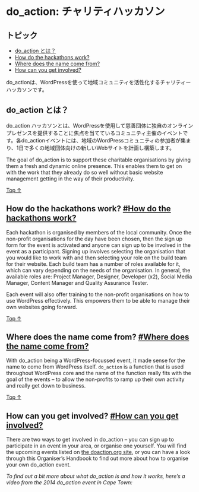 <!--
# do_action: Charity Hackathon
-->
# do_action: チャリティハッカソン

<!--
## Topics
-->
## トピック

*   [do_action とは？](#what-is-do_action)
*   [How do the hackathons work?](#how-do-the-hackathons-work)
*   [Where does the name come from?](#where-does-the-name-come-from)
*   [How can you get involved?](#how-can-you-get-involved)

<!--
**do_action is a charity hackathon that uses WordPress to uplift local communities.**
-->
do_actionは、WordPressを使って地域コミュニティを活性化するチャリティーハッカソンです。

<!--
## What is do_action? [#What is do_action?](#what-is-do_action)
-->
## do_action とは？

<!--
do\_action hackathons are community-organised events that are focussed on using WordPress to give deserving charitable organisations their own online presence. Each do\_action event includes participants from the local WordPress community coming together to plan and build brand new websites for a number of local organisations in one day.
-->
do\_action ハッカソンとは、WordPressを使用して慈善団体に独自のオンラインプレゼンスを提供することに焦点を当てているコミュニティ主催のイベントです。各do\_actionイベントには、地域のWordPressコミュニティの参加者が集まり、1日で多くの地域団体向けの新しいWebサイトを計画し構築します。

The goal of do_action is to support these charitable organisations by giving them a fresh and dynamic online presence. This enables them to get on with the work that they already do so well without basic website management getting in the way of their productivity.

[Top ↑](#top)

## How do the hackathons work? [#How do the hackathons work?](#how-do-the-hackathons-work)

Each hackathon is organised by members of the local community. Once the non-profit organisations for the day have been chosen, then the sign up form for the event is activated and anyone can sign up to be involved in the event as a participant. Signing up involves selecting the organisation that you would like to work with and then selecting your role on the build team for their website. Each build team has a number of roles available for it, which can vary depending on the needs of the organisation. In general, the available roles are: Project Manager, Designer, Developer (x2), Social Media Manager, Content Manager and Quality Assurance Tester.

Each event will also offer training to the non-profit organisations on how to use WordPress effectively. This empowers them to be able to manage their own websites going forward.

[Top ↑](#top)

## Where does the name come from? [#Where does the name come from?](#where-does-the-name-come-from)

With do_action being a WordPress-focussed event, it made sense for the name to come from WordPress itself. `do_action` is a function that is used throughout WordPress core and the name of the function really fits with the goal of the events – to allow the non-profits to ramp up their own activity and really get down to business.

[Top ↑](#top)

## How can you get involved? [#How can you get involved?](#how-can-you-get-involved)

There are two ways to get involved in do_action – you can sign up to participate in an event in your area, or organise one yourself. You will find the upcoming events listed on [the doaction.org site](http://doaction.org/), or you can have a look through this Organiser’s Handbook to find out more about how to organise your own do_action event.

_To find out a bit more about what do\_action is and how it works, here’s a video from the 2014 do\_action event in Cape Town:_
